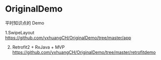 # OriginalDemo
平时知识点的 Demo

1.SwipeLayout 
https://github.com/yxhuangCH/OriginalDemo/tree/master/app


2. Retrofit2 + RxJava + MVP https://github.com/yxhuangCH/OriginalDemo/tree/master/retrofitdemo
